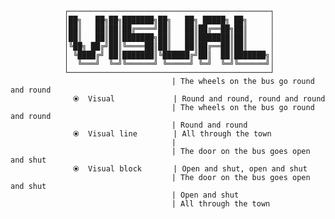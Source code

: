                 ┌─────────────────────────────────────────────┐
                │██╗   ██╗██╗███████╗██╗   ██╗ █████╗ ██╗     │
                │██║   ██║██║██╔════╝██║   ██║██╔══██╗██║     │
                │██║   ██║██║███████╗██║   ██║███████║██║     │
                │╚██╗ ██╔╝██║╚════██║██║   ██║██╔══██║██║     │
                │ ╚████╔╝ ██║███████║╚██████╔╝██║  ██║███████╗│
                │  ╚═══╝  ╚═╝╚══════╝ ╚═════╝ ╚═╝  ╚═╝╚══════╝│
                └─────────────────────────────────────────────┘
                                        | The wheels on the bus go round and round
                  ⦿  Visual             | Round and round, round and round        
                                        | The wheels on the bus go round and round
                                        | Round and round                         
                  ⦿  Visual line        | All through the town                    
                                        |                                         
                                        | The door on the bus goes open and shut  
                  ⦿  Visual block       | Open and shut, open and shut            
                                        | The door on the bus goes open and shut  
                                        | Open and shut                           
                                        | All through the town                    
